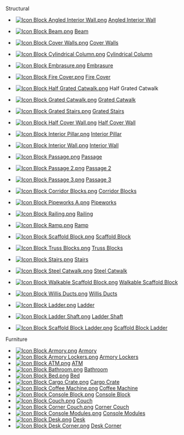 Structural

*    [![Icon Block Angled Interior Wall.png](https://spaceengineers.wiki.gg/images/thumb/1/1d/Icon_Block_Angled_Interior_Wall.png/21px-Icon_Block_Angled_Interior_Wall.png?a770d1)](https://spaceengineers.wiki.gg/wiki/Angled_Interior_Wall "Angled Interior Wall") [Angled Interior Wall](https://spaceengineers.wiki.gg/wiki/Angled_Interior_Wall "Angled Interior Wall")
*    [![Icon Block Beam.png](https://spaceengineers.wiki.gg/images/thumb/d/db/Icon_Block_Beam.png/21px-Icon_Block_Beam.png?3c214c)](https://spaceengineers.wiki.gg/wiki/Beam "Beam") [Beam](https://spaceengineers.wiki.gg/wiki/Beam "Beam")
*    [![Icon Block Cover Walls.png](https://spaceengineers.wiki.gg/images/thumb/c/c0/Icon_Block_Cover_Walls.png/21px-Icon_Block_Cover_Walls.png?a3dcfd)](https://spaceengineers.wiki.gg/wiki/Cover_Walls "Cover Walls") [Cover Walls](https://spaceengineers.wiki.gg/wiki/Cover_Walls "Cover Walls")
*    [![Icon Block Cylindrical Column.png](https://spaceengineers.wiki.gg/images/thumb/9/95/Icon_Block_Cylindrical_Column.png/21px-Icon_Block_Cylindrical_Column.png?46ac4b)](https://spaceengineers.wiki.gg/wiki/Cylindrical_Column "Cylindrical Column") [Cylindrical Column](https://spaceengineers.wiki.gg/wiki/Cylindrical_Column "Cylindrical Column")
*    [![Icon Block Embrasure.png](https://spaceengineers.wiki.gg/images/thumb/1/15/Icon_Block_Embrasure.png/21px-Icon_Block_Embrasure.png?2824a0)](https://spaceengineers.wiki.gg/wiki/Embrasure "Embrasure") [Embrasure](https://spaceengineers.wiki.gg/wiki/Embrasure "Embrasure")
*    [![Icon Block Fire Cover.png](https://spaceengineers.wiki.gg/images/thumb/7/7c/Icon_Block_Fire_Cover.png/21px-Icon_Block_Fire_Cover.png?5d2df6)](https://spaceengineers.wiki.gg/wiki/Fire_Cover "Fire Cover") [Fire Cover](https://spaceengineers.wiki.gg/wiki/Fire_Cover "Fire Cover")
*    [![Icon Block Half Grated Catwalk.png](https://spaceengineers.wiki.gg/images/thumb/2/24/Icon_Block_Half_Grated_Catwalk.png/21px-Icon_Block_Half_Grated_Catwalk.png?564f99)](https://spaceengineers.wiki.gg/wiki/Half_Grated_Catwalk "Half Grated Catwalk") Half Grated Catwalk
*    [![Icon Block Grated Catwalk.png](https://spaceengineers.wiki.gg/images/thumb/8/8c/Icon_Block_Grated_Catwalk.png/21px-Icon_Block_Grated_Catwalk.png?73f123)](https://spaceengineers.wiki.gg/wiki/Grated_Catwalk "Grated Catwalk") [Grated Catwalk](https://spaceengineers.wiki.gg/wiki/Grated_Catwalk "Grated Catwalk")
*    [![Icon Block Grated Stairs.png](https://spaceengineers.wiki.gg/images/thumb/8/84/Icon_Block_Grated_Stairs.png/21px-Icon_Block_Grated_Stairs.png?d84175)](https://spaceengineers.wiki.gg/wiki/Grated_Stairs "Grated Stairs") [Grated Stairs](https://spaceengineers.wiki.gg/wiki/Grated_Stairs "Grated Stairs")
*    [![Icon Block Half Cover Wall.png](https://spaceengineers.wiki.gg/images/thumb/0/0d/Icon_Block_Half_Cover_Wall.png/21px-Icon_Block_Half_Cover_Wall.png?2ff9f1)](https://spaceengineers.wiki.gg/wiki/Half_Cover_Wall "Half Cover Wall") [Half Cover Wall](https://spaceengineers.wiki.gg/wiki/Half_Cover_Wall "Half Cover Wall")
*    [![Icon Block Interior Pillar.png](https://spaceengineers.wiki.gg/images/thumb/4/42/Icon_Block_Interior_Pillar.png/21px-Icon_Block_Interior_Pillar.png?6628d5)](https://spaceengineers.wiki.gg/wiki/Interior_Pillar "Interior Pillar") [Interior Pillar](https://spaceengineers.wiki.gg/wiki/Interior_Pillar "Interior Pillar")
*    [![Icon Block Interior Wall.png](https://spaceengineers.wiki.gg/images/thumb/a/af/Icon_Block_Interior_Wall.png/21px-Icon_Block_Interior_Wall.png?b7891e)](https://spaceengineers.wiki.gg/wiki/Interior_Wall "Interior Wall") [Interior Wall](https://spaceengineers.wiki.gg/wiki/Interior_Wall "Interior Wall")
*    [![Icon Block Passage.png](https://spaceengineers.wiki.gg/images/thumb/3/33/Icon_Block_Passage.png/21px-Icon_Block_Passage.png?3fb6bc)](https://spaceengineers.wiki.gg/wiki/Passage "Passage") [Passage](https://spaceengineers.wiki.gg/wiki/Passage "Passage")
*    [![Icon Block Passage 2.png](https://spaceengineers.wiki.gg/images/thumb/a/aa/Icon_Block_Passage_2.png/21px-Icon_Block_Passage_2.png?dd346e)](https://spaceengineers.wiki.gg/wiki/Passage_2 "Passage 2") [Passage 2](https://spaceengineers.wiki.gg/wiki/Passage_2 "Passage 2")
*    [![Icon Block Passage 3.png](https://spaceengineers.wiki.gg/images/thumb/3/38/Icon_Block_Passage_3.png/21px-Icon_Block_Passage_3.png?b3e57f)](https://spaceengineers.wiki.gg/wiki/Passage_3 "Passage 3") [Passage 3](https://spaceengineers.wiki.gg/wiki/Passage_3 "Passage 3")
*    [![Icon Block Corridor Blocks.png](https://spaceengineers.wiki.gg/images/thumb/5/56/Icon_Block_Corridor_Blocks.png/21px-Icon_Block_Corridor_Blocks.png?2bc136)](https://spaceengineers.wiki.gg/wiki/Corridor_Blocks "Corridor Blocks") [Corridor Blocks](https://spaceengineers.wiki.gg/wiki/Corridor_Blocks "Corridor Blocks")
*    [![Icon Block Pipeworks A.png](https://spaceengineers.wiki.gg/images/thumb/9/9d/Icon_Block_Pipeworks_A.png/21px-Icon_Block_Pipeworks_A.png?8472b1)](https://spaceengineers.wiki.gg/wiki/Pipeworks "Pipeworks") [Pipeworks](https://spaceengineers.wiki.gg/wiki/Pipeworks "Pipeworks")
*    [![Icon Block Railing.png](https://spaceengineers.wiki.gg/images/thumb/d/d3/Icon_Block_Railing.png/21px-Icon_Block_Railing.png?e65da0)](https://spaceengineers.wiki.gg/wiki/Railing "Railing") [Railing](https://spaceengineers.wiki.gg/wiki/Railing "Railing")
*    [![Icon Block Ramp.png](https://spaceengineers.wiki.gg/images/thumb/5/5f/Icon_Block_Ramp.png/21px-Icon_Block_Ramp.png?5feae6)](https://spaceengineers.wiki.gg/wiki/Ramp "Ramp") [Ramp](https://spaceengineers.wiki.gg/wiki/Ramp "Ramp")
*    [![Icon Block Scaffold Block.png](https://spaceengineers.wiki.gg/images/thumb/6/6a/Icon_Block_Scaffold_Block.png/21px-Icon_Block_Scaffold_Block.png?b16f74)](https://spaceengineers.wiki.gg/wiki/Scaffold_Block "Scaffold Block") [Scaffold Block](https://spaceengineers.wiki.gg/wiki/Scaffold_Block "Scaffold Block")
*    [![Icon Block Truss Blocks.png](https://spaceengineers.wiki.gg/images/thumb/b/ba/Icon_Block_Truss_Blocks.png/21px-Icon_Block_Truss_Blocks.png?ee82ab)](https://spaceengineers.wiki.gg/wiki/Truss_Blocks "Truss Blocks") [Truss Blocks](https://spaceengineers.wiki.gg/wiki/Truss_Blocks "Truss Blocks")
*    [![Icon Block Stairs.png](https://spaceengineers.wiki.gg/images/thumb/7/78/Icon_Block_Stairs.png/21px-Icon_Block_Stairs.png?5296a7)](https://spaceengineers.wiki.gg/wiki/Stairs "Stairs") [Stairs](https://spaceengineers.wiki.gg/wiki/Stairs "Stairs")
*    [![Icon Block Steel Catwalk.png](https://spaceengineers.wiki.gg/images/thumb/b/bf/Icon_Block_Steel_Catwalk.png/21px-Icon_Block_Steel_Catwalk.png?f2f08b)](https://spaceengineers.wiki.gg/wiki/Steel_Catwalk "Steel Catwalk") [Steel Catwalk](https://spaceengineers.wiki.gg/wiki/Steel_Catwalk "Steel Catwalk")
*    [![Icon Block Walkable Scaffold Block.png](https://spaceengineers.wiki.gg/images/thumb/b/b1/Icon_Block_Walkable_Scaffold_Block.png/21px-Icon_Block_Walkable_Scaffold_Block.png?67af80)](https://spaceengineers.wiki.gg/wiki/Walkable_Scaffold_Block "Walkable Scaffold Block") [Walkable Scaffold Block](https://spaceengineers.wiki.gg/wiki/Walkable_Scaffold_Block "Walkable Scaffold Block")
*    [![Icon Block Willis Ducts.png](https://spaceengineers.wiki.gg/images/thumb/7/72/Icon_Block_Willis_Ducts.png/21px-Icon_Block_Willis_Ducts.png?6ccf1d)](https://spaceengineers.wiki.gg/wiki/Willis_Ducts "Willis Ducts") [Willis Ducts](https://spaceengineers.wiki.gg/wiki/Willis_Ducts "Willis Ducts")

*    [![Icon Block Ladder.png](https://spaceengineers.wiki.gg/images/thumb/9/99/Icon_Block_Ladder.png/21px-Icon_Block_Ladder.png?680552)](https://spaceengineers.wiki.gg/wiki/Ladder "Ladder") [Ladder](https://spaceengineers.wiki.gg/wiki/Ladder "Ladder")
*    [![Icon Block Ladder Shaft.png](https://spaceengineers.wiki.gg/images/thumb/0/08/Icon_Block_Ladder_Shaft.png/21px-Icon_Block_Ladder_Shaft.png?4e769d)](https://spaceengineers.wiki.gg/wiki/Ladder_Shaft "Ladder Shaft") [Ladder Shaft](https://spaceengineers.wiki.gg/wiki/Ladder_Shaft "Ladder Shaft")
*    [![Icon Block Scaffold Block Ladder.png](https://spaceengineers.wiki.gg/images/thumb/5/5c/Icon_Block_Scaffold_Block_Ladder.png/21px-Icon_Block_Scaffold_Block_Ladder.png?a7abfe)](https://spaceengineers.wiki.gg/wiki/Scaffold_Block_Ladder "Scaffold Block Ladder") [Scaffold Block Ladder](https://spaceengineers.wiki.gg/wiki/Scaffold_Block_Ladder "Scaffold Block Ladder")

Furniture

*    [![Icon Block Armory.png](https://spaceengineers.wiki.gg/images/thumb/d/de/Icon_Block_Armory.png/21px-Icon_Block_Armory.png?59b10c)](https://spaceengineers.wiki.gg/wiki/Armory "Armory") [Armory](https://spaceengineers.wiki.gg/wiki/Armory "Armory")
*    [![Icon Block Armory Lockers.png](https://spaceengineers.wiki.gg/images/thumb/3/3e/Icon_Block_Armory_Lockers.png/21px-Icon_Block_Armory_Lockers.png?4ce5a8)](https://spaceengineers.wiki.gg/wiki/Armory_Lockers "Armory Lockers") [Armory Lockers](https://spaceengineers.wiki.gg/wiki/Armory_Lockers "Armory Lockers")
*    [![Icon Block ATM.png](https://spaceengineers.wiki.gg/images/thumb/7/77/Icon_Block_ATM.png/21px-Icon_Block_ATM.png?6f61fd)](https://spaceengineers.wiki.gg/wiki/ATM "ATM") [ATM](https://spaceengineers.wiki.gg/wiki/ATM "ATM")
*    [![Icon Block Bathroom.png](https://spaceengineers.wiki.gg/images/thumb/7/7a/Icon_Block_Bathroom.png/21px-Icon_Block_Bathroom.png?a19c09)](https://spaceengineers.wiki.gg/wiki/Bathroom "Bathroom") [Bathroom](https://spaceengineers.wiki.gg/wiki/Bathroom "Bathroom")
*    [![Icon Block Bed.png](https://spaceengineers.wiki.gg/images/thumb/d/d9/Icon_Block_Bed.png/21px-Icon_Block_Bed.png?d29901)](https://spaceengineers.wiki.gg/wiki/Bed "Bed") [Bed](https://spaceengineers.wiki.gg/wiki/Bed "Bed")
*    [![Icon Block Cargo Crate.png](https://spaceengineers.wiki.gg/images/thumb/2/2e/Icon_Block_Cargo_Crate.png/21px-Icon_Block_Cargo_Crate.png?89eadd)](https://spaceengineers.wiki.gg/wiki/Cargo_Crate "Cargo Crate") [Cargo Crate](https://spaceengineers.wiki.gg/wiki/Cargo_Crate "Cargo Crate")
*    [![Icon Block Coffee Machine.png](https://spaceengineers.wiki.gg/images/thumb/2/2a/Icon_Block_Coffee_Machine.png/21px-Icon_Block_Coffee_Machine.png?a7c648)](https://spaceengineers.wiki.gg/wiki/Coffee_Machine "Coffee Machine") [Coffee Machine](https://spaceengineers.wiki.gg/wiki/Coffee_Machine "Coffee Machine")
*    [![Icon Block Console Block.png](https://spaceengineers.wiki.gg/images/thumb/c/ca/Icon_Block_Console_Block.png/21px-Icon_Block_Console_Block.png?8e18fc)](https://spaceengineers.wiki.gg/wiki/Console_Block "Console Block") [Console Block](https://spaceengineers.wiki.gg/wiki/Console_Block "Console Block")
*    [![Icon Block Couch.png](https://spaceengineers.wiki.gg/images/thumb/8/84/Icon_Block_Couch.png/21px-Icon_Block_Couch.png?4faaee)](https://spaceengineers.wiki.gg/wiki/Couch "Couch") [Couch](https://spaceengineers.wiki.gg/wiki/Couch "Couch")
*    [![Icon Block Corner Couch.png](https://spaceengineers.wiki.gg/images/thumb/c/c0/Icon_Block_Corner_Couch.png/21px-Icon_Block_Corner_Couch.png?d32ccd)](https://spaceengineers.wiki.gg/wiki/Corner_Couch "Corner Couch") [Corner Couch](https://spaceengineers.wiki.gg/wiki/Corner_Couch "Corner Couch")
*    [![Icon Block Console Modules.png](https://spaceengineers.wiki.gg/images/thumb/3/37/Icon_Block_Console_Modules.png/21px-Icon_Block_Console_Modules.png?c2a577)](https://spaceengineers.wiki.gg/wiki/Console_Modules "Console Modules") [Console Modules](https://spaceengineers.wiki.gg/wiki/Console_Modules "Console Modules")
*    [![Icon Block Desk.png](https://spaceengineers.wiki.gg/images/thumb/b/bf/Icon_Block_Desk.png/21px-Icon_Block_Desk.png?9fec59)](https://spaceengineers.wiki.gg/wiki/Desk "Desk") [Desk](https://spaceengineers.wiki.gg/wiki/Desk "Desk")
*    [![Icon Block Desk Corner.png](https://spaceengineers.wiki.gg/images/thumb/4/43/Icon_Block_Desk_Corner.png/21px-Icon_Block_Desk_Corner.png?f921bd)](https://spaceengineers.wiki.gg/wiki/Desk_Corner "Desk Corner") [Desk Corner](https://spaceengineers.wiki.gg/wiki/Desk_Corner "Desk Corner")